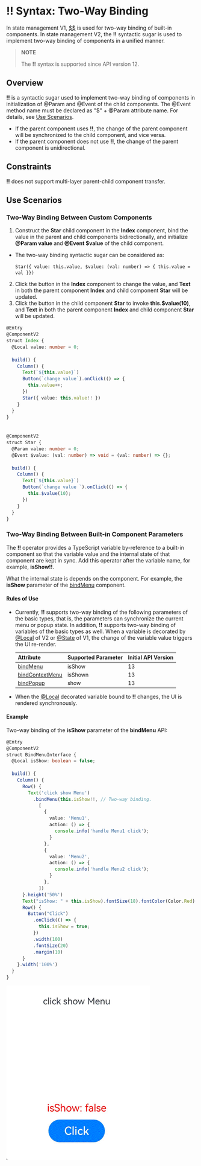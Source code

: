 # !! Syntax: Two-Way Binding
In state management V1, [$$](./arkts-two-way-sync.md) is used for two-way binding of built-in components.
In state management V2, the **!!** syntactic sugar is used to implement two-way binding of components in a unified manner.


>**NOTE**
>
>The **!!** syntax is supported since API version 12.
>

## Overview

**!!** is a syntactic sugar used to implement two-way binding of components in initialization of \@Param and \@Event of the child components. The \@Event method name must be declared as "$" + \@Param attribute name. For details, see [Use Scenarios](#use-scenarios).

- If the parent component uses **!!**, the change of the parent component will be synchronized to the child component, and vice versa.
- If the parent component does not use **!!**, the change of the parent component is unidirectional.


## Constraints
**!!** does not support multi-layer parent-child component transfer.


## Use Scenarios

### Two-Way Binding Between Custom Components
1. Construct the **Star** child component in the **Index** component, bind the value in the parent and child components bidirectionally, and initialize **@Param value** and **@Event $value** of the child component.
- The two-way binding syntactic sugar can be considered as:

    ```
    Star({ value: this.value, $value: (val: number) => { this.value = val }})
    ```
2. Click the button in the **Index** component to change the value, and **Text** in both the parent component **Index** and child component **Star** will be updated.
3. Click the button in the child component **Star** to invoke **this.$value(10)**, and **Text** in both the parent component **Index** and child component **Star** will be updated.

```ts
@Entry
@ComponentV2
struct Index {
  @Local value: number = 0;

  build() {
    Column() {
      Text(`${this.value}`)
      Button(`change value`).onClick(() => {
        this.value++;
      })
      Star({ value: this.value!! })
    }
  }
}


@ComponentV2
struct Star {
  @Param value: number = 0;
  @Event $value: (val: number) => void = (val: number) => {};

  build() {
    Column() {
      Text(`${this.value}`)
      Button(`change value `).onClick(() => {
        this.$value(10);
      })
    }
  }
}
```


### Two-Way Binding Between Built-in Component Parameters

The **!!** operator provides a TypeScript variable by-reference to a built-in component so that the variable value and the internal state of that component are kept in sync. Add this operator after the variable name, for example, **isShow!!**.

What the internal state is depends on the component. For example, the **isShow** parameter of the [bindMenu](../reference/apis-arkui/arkui-ts/ts-universal-attributes-menu.md) component.

#### Rules of Use

- Currently, **!!** supports two-way binding of the following parameters of the basic types, that is, the parameters can synchronize the current menu or popup state. In addition, **!!** supports two-way binding of variables of the basic types as well. When a variable is decorated by [\@Local](arkts-new-local.md) of V2 or [\@State](arkts-state.md) of V1, the change of the variable value triggers the UI re-render.

  | Attribute                                                        | Supported Parameter| Initial API Version|
  | ------------------------------------------------------------ | --------------- | ----------- |
  | [bindMenu](../reference/apis-arkui/arkui-ts/ts-universal-attributes-menu.md#bindmenu11) | isShow | 13          |
  | [bindContextMenu](../reference/apis-arkui/arkui-ts/ts-universal-attributes-menu.md#bindcontextmenu12) | isShown | 13          |
  | [bindPopup](../reference/apis-arkui/arkui-ts/ts-universal-attributes-popup.md#bindpopup) | show | 13   |

- When the [\@Local](arkts-new-local.md) decorated variable bound to **!!** changes, the UI is rendered synchronously.


#### Example

Two-way binding of the **isShow** parameter of the **bindMenu** API:

```ts
@Entry
@ComponentV2
struct BindMenuInterface {
  @Local isShow: boolean = false;

  build() {
    Column() {
      Row() {
        Text('click show Menu')
          .bindMenu(this.isShow!!, // Two-way binding.
            [
              {
                value: 'Menu1',
                action: () => {
                  console.info('handle Menu1 click');
                }
              },
              {
                value: 'Menu2',
                action: () => {
                  console.info('handle Menu2 click');
                }
              },
            ])
      }.height('50%')
      Text("isShow: " + this.isShow).fontSize(18).fontColor(Color.Red)
      Row() {
        Button("Click")
          .onClick(() => {
            this.isShow = true;
          })
          .width(100)
          .fontSize(20)
          .margin(10)
      }
    }.width('100%')
  }
}
```

![bindMenu](figures/bindmenu_doublebind.gif)
